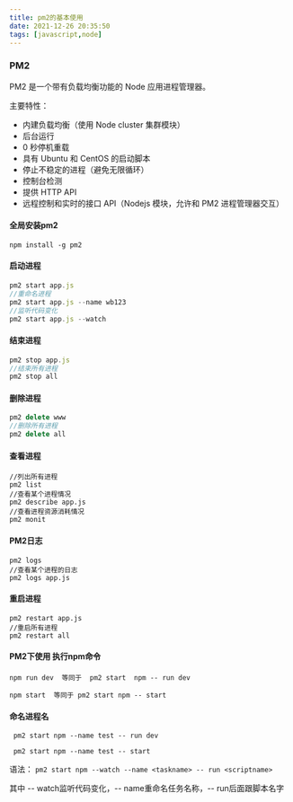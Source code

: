 ```yaml
---
title: pm2的基本使用
date: 2021-12-26 20:35:50
tags: [javascript,node]
---
```


### PM2

PM2 是一个带有负载均衡功能的 Node 应用进程管理器。

主要特性：

- 内建负载均衡（使用 Node cluster 集群模块）
- 后台运行
- 0 秒停机重载
- 具有 Ubuntu 和 CentOS 的启动脚本
- 停止不稳定的进程（避免无限循环）
- 控制台检测
- 提供 HTTP API
- 远程控制和实时的接口 API（Nodejs 模块，允许和 PM2 进程管理器交互）

<!--more-->

#### 全局安装pm2


```
npm install -g pm2
```

#### 启动进程

```javascript
pm2 start app.js
//重命名进程
pm2 start app.js --name wb123
//监听代码变化
pm2 start app.js --watch
```

#### 结束进程
```javascript
pm2 stop app.js
//结束所有进程
pm2 stop all
```


#### 删除进程
```javascript
pm2 delete www
//删除所有进程
pm2 delete all
```

#### 查看进程

```
//列出所有进程
pm2 list
//查看某个进程情况
pm2 describe app.js
//查看进程资源消耗情况
pm2 monit
```

#### PM2日志
```
pm2 logs
//查看某个进程的日志
pm2 logs app.js
```


#### 重启进程
```
pm2 restart app.js
//重启所有进程
pm2 restart all
```


#### PM2下使用 执行npm命令

```
npm run dev  等同于  pm2 start  npm -- run dev

npm start  等同于 pm2 start npm -- start 
```


#### 命名进程名
```
 pm2 start npm --name test -- run dev

 pm2 start npm --name test -- start 
```


语法： `pm2 start npm --watch --name <taskname> -- run <scriptname>`

其中 -- watch监听代码变化，-- name重命名任务名称，-- run后面跟脚本名字